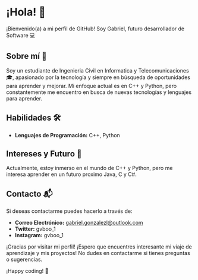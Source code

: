 # ¡Hola! 👋

¡Bienvenido(a) a mi perfil de GitHub! Soy Gabriel, futuro desarrollador de Software 💻

## Sobre mí 🌱

Soy un estudiante de Ingenieria Civil en Informatica y Telecomunicaciones🎓, apasionado por la tecnología y siempre en búsqueda de oportunidades para aprender y mejorar. Mi enfoque actual es en C++ y Python, pero constantemente me encuentro en busca de nuevas tecnologías y lenguajes para aprender.

## Habilidades 🛠️

- **Lenguajes de Programación:** C++, Python

## Intereses y Futuro 🚀

Actualmente, estoy inmerso en el mundo de C++ y Python, pero me interesa aprender en un futuro proximo Java, C y C#.

## Contacto 📬

Si deseas contactarme puedes hacerlo a través de:

- **Correo Electrónico:** gabriel.gonzalezl@outlook.com
- **Twitter:** gvboo_1
- **Instagram:** gvboo_1

¡Gracias por visitar mi perfil! ¡Espero que encuentres interesante mi viaje de aprendizaje y mis proyectos! No dudes en contactarme si tienes preguntas o sugerencias.

¡Happy coding! 🚀
